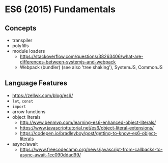 # ES6 (2015) Fundamentals

## Concepts
- transpiler
- polyfills
- module loaders
  - https://stackoverflow.com/questions/38263406/what-are-differences-between-systemjs-and-webpack
  - Webpack (bundler) (see also 'tree shaking'), SystemJS, CommonJS

## Language Features
- https://zellwk.com/blog/es6/
- `let`, `const`
- `import`
- arrow functions
- object literals
  - http://www.benmvp.com/learning-es6-enhanced-object-literals/
  - https://www.javascripttutorial.net/es6/object-literal-extensions/
  - https://codepen.io/bradleyboy/post/getting-to-know-es6-object-literals
- async/await
  - https://www.freecodecamp.org/news/javascript-from-callbacks-to-async-await-1cc090ddad99/

